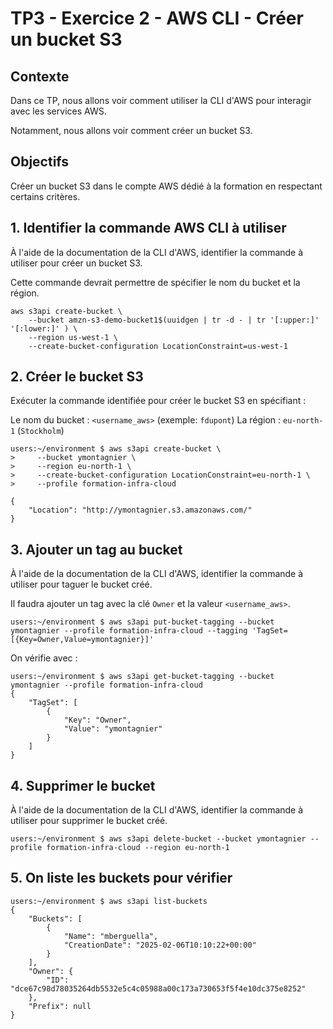 # TP3 - Exercice 2 - AWS CLI - Créer un bucket S3

## Contexte

Dans ce TP, nous allons voir comment utiliser la CLI d'AWS pour interagir avec les services AWS.

Notamment, nous allons voir comment créer un bucket S3.

## Objectifs
Créer un bucket S3 dans le compte AWS dédié à la formation en respectant certains critères.


## 1. Identifier la commande AWS CLI à utiliser

À l'aide de la documentation de la CLI d'AWS, identifier la commande à utiliser pour créer un bucket S3.

Cette commande devrait permettre de spécifier le nom du bucket et la région.

```
aws s3api create-bucket \
    --bucket amzn-s3-demo-bucket1$(uuidgen | tr -d - | tr '[:upper:]' '[:lower:]' ) \
    --region us-west-1 \
    --create-bucket-configuration LocationConstraint=us-west-1
```

## 2. Créer le bucket S3

Exécuter la commande identifiée pour créer le bucket S3 en spécifiant :

Le nom du bucket : `<username_aws>` (exemple: `fdupont`)
La région : `eu-north-1` (`Stockholm`)

```
users:~/environment $ aws s3api create-bucket \
>     --bucket ymontagnier \
>     --region eu-north-1 \
>     --create-bucket-configuration LocationConstraint=eu-north-1 \
>     --profile formation-infra-cloud

{
    "Location": "http://ymontagnier.s3.amazonaws.com/"
}
```

## 3. Ajouter un tag au bucket

À l'aide de la documentation de la CLI d'AWS, identifier la commande à utiliser pour taguer le bucket créé.

Il faudra ajouter un tag avec la clé `Owner` et la valeur `<username_aws>`.

```
users:~/environment $ aws s3api put-bucket-tagging --bucket ymontagnier --profile formation-infra-cloud --tagging 'TagSet=[{Key=Owner,Value=ymontagnier}]'
```

On vérifie avec : 
```
users:~/environment $ aws s3api get-bucket-tagging --bucket ymontagnier --profile formation-infra-cloud 
{
    "TagSet": [
        {
            "Key": "Owner",
            "Value": "ymontagnier"
        }
    ]
}
```

## 4. Supprimer le bucket

À l'aide de la documentation de la CLI d'AWS, identifier la commande à utiliser pour supprimer le bucket créé.

```
users:~/environment $ aws s3api delete-bucket --bucket ymontagnier --profile formation-infra-cloud --region eu-north-1
```

## 5. On liste les buckets pour vérifier
```
users:~/environment $ aws s3api list-buckets 
{
    "Buckets": [
        {
            "Name": "mberguella",
            "CreationDate": "2025-02-06T10:10:22+00:00"
        }
    ],
    "Owner": {
        "ID": "dce67c98d78035264db5532e5c4c05988a00c173a730653f5f4e10dc375e8252"
    },
    "Prefix": null
}
```
